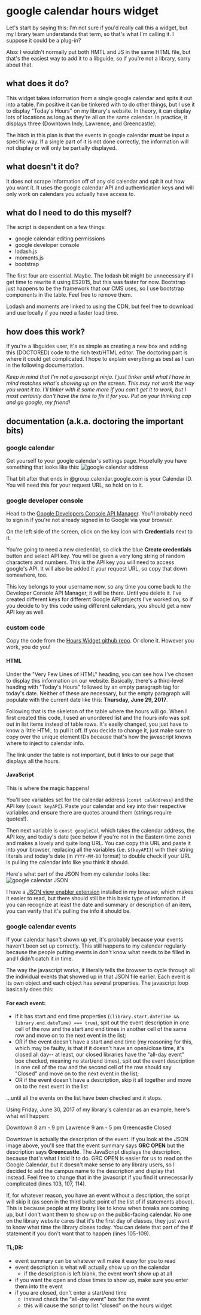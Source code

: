# google calendar hours widget
Let's start by saying this: I'm not sure if you'd really call this a widget, but my library team understands that term, so that's what I'm calling it. I suppose it could be a plug-in? 

Also: I wouldn't normally put both HMTL and JS in the same HTML file, but that's the easiest way to add it to a libguide, so if you're not a library, sorry about that.

## what does it do?
This widget takes information from a single google calendar and spits it out into a table. I'm positive it can be tinkered with to do other things, but I use it to display "Today's Hours" on my library's website. In theory, it can display lots of locations as long as they're all on the same calendar. In practice, it displays three (Downtown Indy, Lawrence, and Greencastle). 

The hitch in this plan is that the events in google calendar **must** be input a specific way. If a single part of it is not done correctly, the information will not display or will only be partially displayed.

## what doesn't it do?
It does not scrape information off of any old calendar and spit it out how you want it. It uses the google calendar API and authentication keys and will only work on calendars you actually have access to.

## what do I need to do this myself?
The script is dependent on a few things:

- google calendar editing permissions
- google developer console
- lodash.js
- moments.js
- bootstrap

The first four are essential. Maybe. The lodash bit might be unnecessary if I get time to rewrite it using ES2015, but this was faster for now. Bootstrap just happens to be the framework that our CMS uses, so I use bootstrap components in the table. Feel free to remove them.

Lodash and moments are linked to using the CDN, but feel free to download and use locally if you need a faster load time. 

## how does this work?
If you're a libguides user, it's as simple as creating a new box and adding this (DOCTORED) code to the rich text/HTML editor. The doctoring part is where it could get complicated. I hope to explain everything as best as I can in the following documentation. 

*Keep in mind that I'm not a javascript ninja. I just tinker until what I have in mind matches what's showing up on the screen. This may not work the way you want it to. I'll tinker with it some more if you can't get it to work, but I most certainly don't have the time to fix it for you. Put on your thinking cap and go google, my friend!*

## documentation (a.k.a. doctoring the important bits)

### google calendar
Get yourself to your google calendar's settings page. Hopefully you have something that looks like this:
![google calendar address](https://libapps.s3.amazonaws.com/accounts/41961/images/google_cal_address.jpg)

That bit after that ends in @group.calendar.google.com is your Calendar ID. You will need this for your request URL, so hold on to it. 

### google developer console
Head to the [Google Developers Console API Manager](https://console.developers.google.com/). You'll probably need to sign in if you're not already signed in to Google via your browser.

On the left side of the screen, click on the key icon with **Credentials** next to it. 

You're going to need a new credential, so click the blue **Create credentials** button and select API key. You will be given a very long string of random characters and numbers. This is the API key you will need to access google's API. It will also be added it your request URL, so copy that down somewhere, too.

This key belongs to your username now, so any time you come back to the Developer Console API Manager, it will be there. Until you delete it. I've created different keys for different Google API projects I've worked on, so if you decide to try this code using different calendars, you should get a new API key as well.

### custom code
Copy the code from the [Hours Widget github repo](https://github.com/carylwyatt/google-cal-hours-widget/hours.html). Or clone it. However you work, you do you!

#### HTML
Under the "Very Few Lines of HTML" heading, you can see how I've chosen to display this information on our website. Basically, there's a third-level heading with "Today's Hours" followed by an empty paragraph tag for today's date. Neither of these are necessary, but the empty paragraph will populate with the current date like this: **Thursday, June 29, 2017**.

Following that is the skeleton of the table where the hours will go. When I first created this code, I used an unordered list and the hours info was spit out in list items instead of table rows. It's easily changed, you just have to know a little HTML to pull it off. If you decide to change it, just make sure to copy over the unique element IDs because that's how the javascript knows where to inject to calendar info.

The link under the table is not important, but it links to our page that displays all the hours.

#### JavaScript
This is where the magic happens!

You'll see variables set for the calendar address (`const calAddress`) and the API key (`const keyAPI`). Paste your calendar and key into their respective variables and ensure there are quotes around them (strings require quotes!).

Then next variable is `const googleCal` which takes the calendar address, the API key, and today's date (see below if you're not in the Eastern time zone) and makes a lovely and quite long URL. You can copy this URL and paste it into your browser, replacing all the variables (i.e. `${keyAPI}`) with their string literals and today's date (in `YYYY-MM-DD` format) to double check if your URL is pulling the calendar info like you think it should. 

Here's what part of the JSON from my calendar looks like:
![google calendar JSON](https://libapps.s3.amazonaws.com/accounts/41961/images/google_cal_JSON.jpg)

I have a [JSON view enabler extension](https://chrome.google.com/webstore/detail/jsonview/chklaanhfefbnpoihckbnefhakgolnmc?hl=en) installed in my browser, which makes it easier to read, but there should still be this basic type of information. If you can recognize at least the date and summary or description of an item, you can verify that it's pulling the info it should be. 

### google calendar events
If your calendar hasn't shown up yet, it's probably because your events haven't been set up correctly. This still happens to my calendar regularly because the people putting events in don't know what needs to be filled in and I didn't catch it in time.

The way the javascript works, it literally tells the browser to cycle through all the individual events that showed up in that JSON file earlier. Each event is its own object and each object has several properties. The javascript loop basically does this:

#### For each event:

- if it has start and end time properties (`(library.start.dateTime && library.end.dateTime) === true`), spit out the event description in one cell of the row and the start and end times in another cell of the same row and move on to the next event in the list;
- OR if the event doesn't have a start and end time (my reasoning for this, which may be faulty, is that if it doesn't have an open/close time, it's closed all day-- at least, our closed libraries have the "all-day event" box checked, meaning no start/end times), spit out the event description in one cell of the row and the second cell of the row should say "Closed" and move on to the next event in the list;
- OR if the event doesn't have a description, skip it all together and move on to the next event in the list

...until all the events on the list have been checked and it stops.

Using Friday, June 30, 2017 of my library's calendar as an example, here's what will happen: 

Downtown    8 am - 9 pm 
Lawrence      9 am - 5 pm 
Greencastle  Closed

Downtown is actually the description of the event. If you look at the JSON image above, you'll see that the event summary says **GRC OPEN** but the description says **Greencastle**. The JavaScript displays the description, because that's what I told it to do. GRC OPEN is easier for us to read on the Google Calendar, but it doesn't make sense to any library users, so I decided to add the campus name to the description and display that instead. Feel free to change that in the javascript if you find it unnecessarily complicated (lines 103, 107, 114).

If, for whatever reason, you have an event without a description, the script will skip it (as seen in the third bullet point of the list of if statements above). This is because people at my library like to know when breaks are coming up, but I don't want them to show up on the public-facing calendar. No one on the library website cares that it's the first day of classes, they just want to know what time the library closes today. You can delete that part of the if statement if you don't want that to happen (lines 105-109).

#### TL;DR:

- event summary can be whatever will make it easy for you to read
- event description is what will actually show up on the calendar
	- if the description is left blank, the event won't show up at all
- if you want the open and close times to show up, make sure you enter them into the event
- if you are closed, don't enter a start/end time
	- instead check the "all-day event" box for the event
	- this will cause the script to list "closed" on the hours widget

